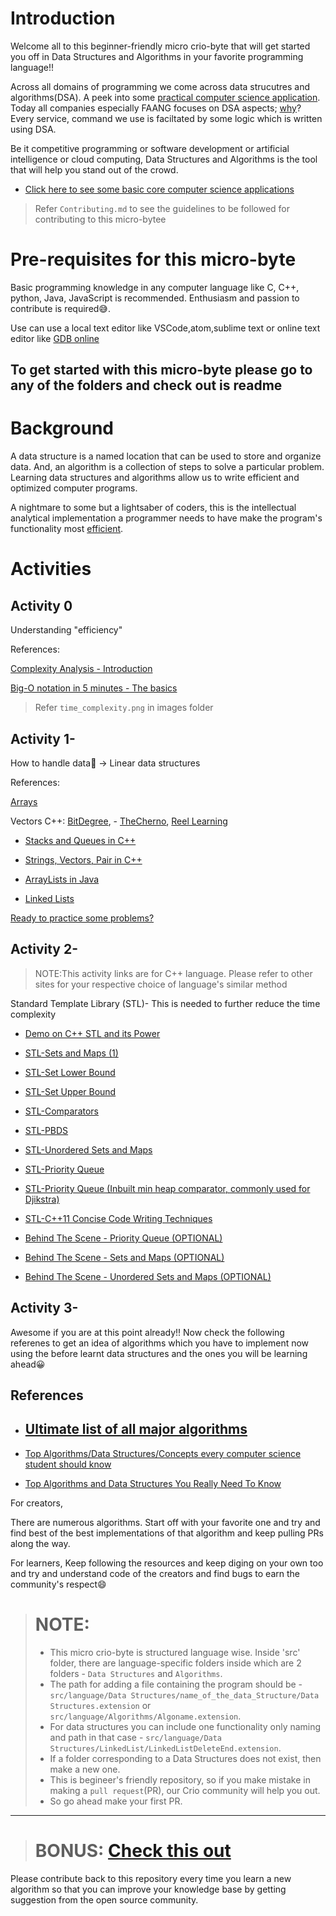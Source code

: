 # Introduction

Welcome all to this beginner-friendly micro crio-byte that will get started you off in Data Structures and Algorithms in your favorite programming language!! 

Across all domains of programming we come across data strucutres and algorithms(DSA). A peek into some [practical computer science application](https://stackoverflow.com/questions/1539069/practical-uses-of-different-data-structures). Today all companies especially FAANG focuses on DSA aspects; [why](https://stackoverflow.com/questions/1539069/practical-uses-of-different-data-structures)? Every service, command we use is faciltated by some logic which is written using DSA.

Be it competitive programming or software development or artificial intelligence or cloud computing, Data Structures and Algorithms is the tool that will help you stand out of the crowd.

- [Click here to see some basic core computer science applications](https://www.geeksforgeeks.org/real-time-application-of-data-structures/)

> Refer `Contributing.md` to see the guidelines to be followed for contributing to this micro-bytee

# Pre-requisites for this micro-byte

Basic programming knowledge in any computer language like C, C++, python, Java, JavaScript is recommended.
Enthusiasm and passion to contribute is required😅.

Use can use a local text editor like VSCode,atom,sublime text or online text editor like [GDB online](https://www.onlinegdb.com/)

## To get started with this micro-byte please go to any of the folders and check out is readme

# Background

A data structure is a named location that can be used to store and organize data. And, an algorithm is a collection of steps to solve a particular problem. Learning data structures and algorithms allow us to write efficient and optimized computer programs.

A nightmare to some but a lightsaber of coders, this is the intellectual analytical implementation a programmer needs to have make the program's functionality most [efficient](https://cs.stackexchange.com/questions/71858/definition-of-efficiency-versus-complexity-of-algorithm).

# Activities

## Activity 0

Understanding "efficiency"

References:

[Complexity Analysis - Introduction](https://drive.google.com/file/d/0B-W-TWxgtybGd3dFUzg1OHNsM2M/view)

[Big-O notation in 5 minutes - The basics](https://www.youtube.com/watch?v=__vX2sjlpXU)

> Refer `time_complexity.png` in images folder

## Activity 1-

How to handle data🤔 -> Linear data structures

References:

[Arrays](https://www.hackerearth.com/practice/data-structures/arrays/1-d/tutorial/)

Vectors C++: [BitDegree](https://www.bitdegree.org/learn/c-plus-plus-vector), - [TheCherno](https://www.youtube.com/watch?v=PocJ5jXv8No&feature=youtu.be), [Reel Learning](https://www.youtube.com/watch?v=SGyutdso6_c&feature=youtu.be)

- [Stacks and Queues in C++](https://drive.google.com/file/d/0B4AmxgIIrh_SUjN2VXE0NU5Benc/view)

- [Strings, Vectors, Pair in C++](https://drive.google.com/file/d/0B4AmxgIIrh_SS3ZLV1FubU5XR1U/view)

- [ArrayLists in Java](https://howtodoinjava.com/java-arraylist/)

- [Linked Lists](https://www.youtube.com/watch?v=njTh_OwMljA)

[Ready to practice some problems?](https://www.codechef.com/LRNDSA02?order=desc&sortBy=successful_submissions)

## Activity 2-

> NOTE:This activity links are for C++ language. Please refer to other sites for your respective choice of language's similar method

Standard Template Library (STL)- This is needed to further reduce the time complexity

- [Demo on C++ STL and its Power](https://www.youtube.com/watch?v=g-1Cn3ccwXY&t=946s)

- [STL-Sets and Maps (1)](https://drive.google.com/file/d/0B1y71A2r6BrbUEY5MjltVHE4VGc/view)

- [STL-Set Lower Bound](https://www.geeksforgeeks.org/set-lower_bound-function-in-c-stl/)

- [STL-Set Upper Bound](https://www.geeksforgeeks.org/set-upper_bound-function-in-c-stl/?ref=lbp)

- [STL-Comparators](https://drive.google.com/file/d/0B4AmxgIIrh_SWEVkTnhWbWlZT1U/view)

- [STL-PBDS](https://www.geeksforgeeks.org/ordered-set-gnu-c-pbds/)

- [STL-Unordered Sets and Maps](https://www.topcoder.com/community/competitive-programming/tutorials/power-up-c-with-the-standard-template-library-part-1/)

- [STL-Priority Queue](https://www.geeksforgeeks.org/priority-queue-in-cpp-stl/)

- [STL-Priority Queue (Inbuilt min heap comparator, commonly used for Djikstra)](https://stackoverflow.com/questions/10765586/priority-queue-of-pairs-in-reverse-order)

- [STL-C++11 Concise Code Writing Techniques](https://codeforces.com/blog/entry/10124)

- [Behind The Scene - Priority Queue (OPTIONAL)](https://www.programiz.com/dsa/priority-queue)

- [Behind The Scene - Sets and Maps (OPTIONAL)](https://www.programiz.com/dsa/red-black-tree)

- [Behind The Scene - Unordered Sets and Maps (OPTIONAL)](https://www.programiz.com/dsa/hash-table)

## Activity 3-

Awesome if you are at this point already!!
Now check the following referenes to get an idea of algorithms which you have to implement now using the before learnt data structures and the ones you will be learning ahead😀

## References

- ## [Ultimate list of all major algorithms](https://www.geeksforgeeks.org/fundamentals-of-algorithms/#AnalysisofAlgorithms)

- [Top Algorithms/Data Structures/Concepts every computer science student should know](https://medium.com/techie-delight/top-algorithms-data-structures-concepts-every-computer-science-student-should-know-e0549c67b4ac)

- [Top Algorithms and Data Structures You Really Need To Know](https://towardsdatascience.com/top-algorithms-and-data-structures-you-really-need-to-know-ab9a2a91c7b5)

For creators,

There are numerous algorithms. Start off with your favorite one and try and find best of the best implementations of that algorithm and keep pulling PRs along the way.

For learners,
Keep following the resources and keep diging on your own too and try and understand code of the creators and find bugs to earn the community's respect😄

> # NOTE:
>- This micro crio-byte is structured language wise. Inside 'src' folder, there are language-specific folders inside which are 2 folders - `Data Structures` and `Algorithms`.
>- The path for adding a file containing the program should be - `src/language/Data Structures/name_of_the_data_Structure/Data Structures.extension` or `src/language/Algorithms/Algoname.extension`.
>- For data structures you can include one functionality only naming and path in that case - `src/language/Data Structures/LinkedList/LinkedListDeleteEnd.extension`.
>- If a folder corresponding to a Data Structures does not exist, then make a new one.
>- This is begineer's friendly repository, so if you make mistake in making a `pull request`(PR), our Crio community will help you out.
>- So go ahead make your first PR.
---

> # BONUS: [Check this out](https://www.hackerearth.com/practice/codemonk/)

Please contribute back to this repository every time you learn a new algorithm so that you can improve your knowledge base by getting suggestion from the open source community.
